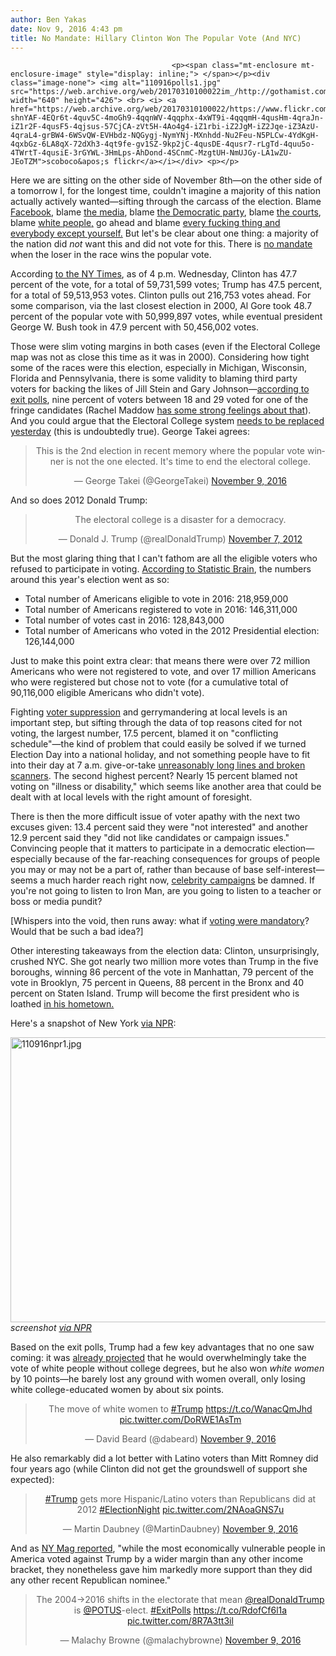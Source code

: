 ```yaml
---
author: Ben Yakas
date: Nov 9, 2016 4:43 pm
title: No Mandate: Hillary Clinton Won The Popular Vote (And NYC)
---
```


	
										<p><span class="mt-enclosure mt-enclosure-image" style="display: inline;"> </span></p><div class="image-none"> <img alt="110916polls1.jpg" src="https://web.archive.org/web/20170310100022im_/http://gothamist.com/attachments/byakas/110916polls1.jpg" width="640" height="426"> <br> <i> <a href="https://web.archive.org/web/20170310100022/https://www.flickr.com/photos/scottlynchnyc/17250627651/in/photolist-shnYAF-4EQr6t-4quv5C-4moGh9-4qqnWV-4qqphx-4xWT9i-4qqqmH-4qusHm-4qraJn-iZ1r2F-4qusF5-4qjsus-57CjCA-zVt5H-4Ao4g4-iZ1rbi-iZ2JgM-iZ2Jqe-iZ3AzU-4qraL4-grBW4-6WSvQW-EVHbdz-NQGygj-NymYNj-MXnhdd-Nu2Feu-N5PLCw-4YdKgH-4qxbGz-6LA8qX-72dXh3-4qt9fe-gv1SZ-9kp2jC-4qusDE-4qusr7-rLgTd-4quu5o-4TWrtT-4qusiE-3rGYWL-3HmLps-AhDond-4SCnmC-MzgtUH-NmUJGy-LA1wZU-JEoTZM">scoboco&apos;s flickr</a></i></div> <p></p>

<p>Here we are sitting on the other side of November 8th&#x2014;on the other side of a tomorrow I, for the longest time, couldn&apos;t imagine a majority of this nation actually actively wanted&#x2014;sifting through the carcass of the election. Blame <a href="https://web.archive.org/web/20170310100022/http://nymag.com/selectall/2016/11/donald-trump-won-because-of-facebook.html?mid=twitter-share-selectall">Facebook</a>, blame <a href="https://web.archive.org/web/20170310100022/http://www.nytimes.com/2016/11/09/business/media/media-trump-clinton.html?smid=tw-share">the media</a>, blame <a href="https://web.archive.org/web/20170310100022/http://www.slate.com/articles/news_and_politics/politics/2016/11/the_democratic_party_establishment_is_finished_after_trump.html">the Democratic party</a>, blame <a href="https://web.archive.org/web/20170310100022/http://www.nytimes.com/2016/11/09/opinion/the-voters-abandoned-by-the-court.html">the courts</a>, blame <a href="https://web.archive.org/web/20170310100022/https://www.theguardian.com/us-news/2016/nov/09/white-voters-victory-donald-trump-exit-polls">white people,</a> go ahead and blame <a href="https://web.archive.org/web/20170310100022/http://theconcourse.deadspin.com/fuck-everything-and-blame-everyone-1788754876">every fucking thing and everybody except yourself.</a> But let&apos;s be clear about one thing: a majority of the nation did <em>not</em> want this and did not vote for this. There is <a href="https://web.archive.org/web/20170310100022/http://www.msnbc.com/rachel-maddow-show/paul-ryan-declares-mandate-donald-trump">no mandate</a> when the loser in the race wins the popular vote. </p>

<p>According <a href="https://web.archive.org/web/20170310100022/http://www.nytimes.com/elections/results/president?action=click&amp;pgtype=Homepage&amp;clickSource=story-heading&amp;module=span-abc-region&amp;region=span-abc-region&amp;WT.nav=span-abc-region">to the NY Times</a>, as of 4 p.m. Wednesday, Clinton has 47.7 percent of the vote, for a total of 59,731,599 votes; Trump has 47.5 percent, for a total of 59,513,953 votes. Clinton pulls out 216,753 votes ahead. For some comparison, via the last closest election in 2000, Al Gore took 48.7 percent of the popular vote with 50,999,897 votes, while eventual president George W. Bush took in 47.9 percent with 50,456,002 votes. </p>

<p>Those were slim voting margins in both cases (even if the Electoral College map was not as close this time as it was in 2000). Considering how tight some of the races were this election, especially in Michigan, Wisconsin, Florida and Pennsylvania, there is some validity to blaming third party voters for backing the likes of Jill Stein and Gary Johnson&#x2014;<a href="https://web.archive.org/web/20170310100022/http://fivethirtyeight.com/features/significant-digits-for-wednesday-nov-9-2016/">according to exit polls</a>, nine percent of voters between 18 and 29 voted for one of the fringe candidates (Rachel Maddow <a href="https://web.archive.org/web/20170310100022/https://twitter.com/maddow/status/796433124175605760">has some strong feelings about that</a>). And you could argue that the Electoral College system <a href="https://web.archive.org/web/20170310100022/http://www.vox.com/policy-and-politics/2016/11/7/12315574/electoral-college-explained-presidential-elections-2016">needs to be replaced yesterday</a> (this is undoubtedly true). George Takei agrees:</p>

<center><blockquote class="twitter-tweet" data-lang="en"><p lang="en" dir="ltr">This is the 2nd election in recent memory where the popular vote winner is not the one elected. It&apos;s time to end the electoral college.</p>&#x2014; George Takei (@GeorgeTakei) <a href="https://web.archive.org/web/20170310100022/https://twitter.com/GeorgeTakei/status/796393058325692420">November 9, 2016</a></blockquote>
<script async src="//web.archive.org/web/20170310100022js_/http://platform.twitter.com/widgets.js" charset="utf-8"></script></center>

<p>And so does 2012 Donald Trump:</p>

<center><blockquote class="twitter-tweet" data-lang="en"><p lang="en" dir="ltr">The electoral college is a disaster for a democracy.</p>&#x2014; Donald J. Trump (@realDonaldTrump) <a href="https://web.archive.org/web/20170310100022/https://twitter.com/realDonaldTrump/status/266038556504494082">November 7, 2012</a></blockquote>
<script async src="//web.archive.org/web/20170310100022js_/http://platform.twitter.com/widgets.js" charset="utf-8"></script></center>

<p>But the most glaring thing that I can&apos;t fathom are all the eligible voters who refused to participate in voting. <a href="https://web.archive.org/web/20170310100022/http://www.statisticbrain.com/voting-statistics/">According to Statistic Brain</a>, the numbers around this year&apos;s election went as so: </p>

<ul>
	<li>Total number of Americans eligible to vote in 2016: 218,959,000</li>
	<li>Total number of Americans registered to vote in 2016: 146,311,000</li>
	<li>Total number of votes cast in 2016: 128,843,000</li>
	<li>Total number of Americans who voted in the 2012 Presidential election: 126,144,000</li>
</ul>

<p>Just to make this point extra clear: that means there were over 72 million Americans who were not registered to vote, and over 17 million Americans who were registered but chose not to vote (for a cumulative total of 90,116,000 eligible Americans who didn&apos;t vote). </p>

<p>Fighting <a href="https://web.archive.org/web/20170310100022/http://www.dailykos.com/story/2016/11/9/1594451/-We-don-t-know-and-may-never-how-much-voter-suppression-hurt-us-But-it-wasn-t-the-only-thing">voter suppression</a> and gerrymandering at local levels is an important step, but sifting through the data of top reasons cited for not voting, the largest number, 17.5 percent, blamed it on &quot;conflicting schedule&quot;&#x2014;the kind of problem that could easily be solved if we turned Election Day into a national holiday, and not something people have to fit into their day at 7 a.m. give-or-take <a href="https://web.archive.org/web/20170310100022/http://gothamist.com/2016/11/08/democracy_held_together_by_tape.php">unreasonably long lines and broken scanners</a>. The second highest percent? Nearly 15 percent blamed not voting on &quot;illness or disability,&quot; which seems like another area that could be dealt with at local levels with the right amount of foresight.</p>

<p>There is then the more difficult issue of voter apathy with the next two excuses given: 13.4 percent said they were &quot;not interested&quot; and another 12.9 percent said they &quot;did not like candidates or campaign issues.&quot; Convincing people that it matters to participate in a democratic election&#x2014;especially because of the far-reaching consequences for groups of people you may or may not be a part of, rather than because of base self-interest&#x2014;seems a much harder reach right now, <a href="https://web.archive.org/web/20170310100022/https://www.youtube.com/watch?v=nRp1CK_X_Yw">celebrity campaigns</a> be damned. If you&apos;re not going to listen to Iron Man, are you going to listen to a teacher or boss or media pundit?</p>

<p>[Whispers into the void, then runs away: what if <a href="https://web.archive.org/web/20170310100022/http://www.cnn.com/2015/03/19/politics/obama-mandatory-voting/">voting were mandatory</a>? Would that be such a bad idea?]</p>

<p>Other interesting takeaways from the election data: Clinton, unsurprisingly, crushed NYC. She got nearly two million more votes than Trump in the five boroughs, winning 86 percent of the vote in Manhattan, 79 percent of the vote in Brooklyn, 75 percent in Queens, 88 percent in the Bronx and 40 percent on Staten Island. Trump will become the first president who is loathed <a href="https://web.archive.org/web/20170310100022/http://www.thedailybeast.com/articles/2016/11/09/trump-the-1st-president-who-is-hated-in-his-hometown.html">in his hometown.</a></p>

<p>Here&apos;s a snapshot of New York <a href="https://web.archive.org/web/20170310100022/http://www.npr.org/2016/11/08/501063697/new-york-2016-presidential-and-state-election-results">via NPR</a>:</p>

<p><span class="mt-enclosure mt-enclosure-image" style="display: inline;"> </span></p><div class="image-none"> <img alt="110916npr1.jpg" src="https://web.archive.org/web/20170310100022im_/http://gothamist.com/attachments/byakas/110916npr1.jpg" width="640" height="456"> <br> <i> screenshot <a href="https://web.archive.org/web/20170310100022/http://www.npr.org/2016/11/08/501063697/new-york-2016-presidential-and-state-election-results">via NPR</a></i></div> <p></p>

<p>Based on the exit polls, Trump had a few key advantages that no one saw coming: it was <a href="https://web.archive.org/web/20170310100022/http://www.nytimes.com/interactive/2016/11/08/us/elections/exit-poll-analysis.html">already projected</a> that he would overwhelmingly take the vote of white people without college degrees, but he also won <em>white women</em> by 10 points&#x2014;he barely lost any ground with women overall, only losing white college-educated women by about six points. </p>

<center><blockquote class="twitter-tweet" data-lang="en"><p lang="en" dir="ltr">The move of white women to <a href="https://web.archive.org/web/20170310100022/https://twitter.com/hashtag/Trump?src=hash">#Trump</a> <a href="https://web.archive.org/web/20170310100022/https://t.co/WanacQmJhd">https://t.co/WanacQmJhd</a> <a href="https://web.archive.org/web/20170310100022/https://t.co/DoRWE1AsTm">pic.twitter.com/DoRWE1AsTm</a></p>&#x2014; David Beard (@dabeard) <a href="https://web.archive.org/web/20170310100022/https://twitter.com/dabeard/status/796328024937549824">November 9, 2016</a></blockquote>
<script async src="//web.archive.org/web/20170310100022js_/http://platform.twitter.com/widgets.js" charset="utf-8"></script></center>

<p>He also remarkably did a lot better with Latino voters than Mitt Romney did four years ago (while Clinton did not get the groundswell of support she expected):</p>

<center><blockquote class="twitter-tweet" data-lang="en"><p lang="en" dir="ltr"><a href="https://web.archive.org/web/20170310100022/https://twitter.com/hashtag/Trump?src=hash">#Trump</a> gets more Hispanic/Latino voters than Republicans did at 2012 <a href="https://web.archive.org/web/20170310100022/https://twitter.com/hashtag/ElectionNight?src=hash">#ElectionNight</a> <a href="https://web.archive.org/web/20170310100022/https://t.co/2NAoaGNS7u">pic.twitter.com/2NAoaGNS7u</a></p>&#x2014; Martin Daubney (@MartinDaubney) <a href="https://web.archive.org/web/20170310100022/https://twitter.com/MartinDaubney/status/796245858933059584">November 9, 2016</a></blockquote>
<script async src="//web.archive.org/web/20170310100022js_/http://platform.twitter.com/widgets.js" charset="utf-8"></script></center>

<p>And as <a href="https://web.archive.org/web/20170310100022/http://nymag.com/daily/intelligencer/2016/11/how-trump-won-by-the-numbers.html">NY Mag reported</a>, &quot;while the most economically vulnerable people in America voted against Trump by a wider margin than any other income bracket, they nonetheless gave him markedly more support than they did any other recent Republican nominee.&quot;</p>

<center><blockquote class="twitter-tweet" data-lang="en"><p lang="en" dir="ltr">The 2004-&gt;2016 shifts in the electorate that mean <a href="https://web.archive.org/web/20170310100022/https://twitter.com/realDonaldTrump">@realDonaldTrump</a> is <a href="https://web.archive.org/web/20170310100022/https://twitter.com/POTUS">@POTUS</a>-elect. <a href="https://web.archive.org/web/20170310100022/https://twitter.com/hashtag/ExitPolls?src=hash">#ExitPolls</a> <a href="https://web.archive.org/web/20170310100022/https://t.co/RdofCf6l1a">https://t.co/RdofCf6l1a</a> <a href="https://web.archive.org/web/20170310100022/https://t.co/8R7A3tt3il">pic.twitter.com/8R7A3tt3il</a></p>&#x2014; Malachy Browne (@malachybrowne) <a href="https://web.archive.org/web/20170310100022/https://twitter.com/malachybrowne/status/796386367085350912">November 9, 2016</a></blockquote>
<script async src="//web.archive.org/web/20170310100022js_/http://platform.twitter.com/widgets.js" charset="utf-8"></script></center>					
										
									
				
